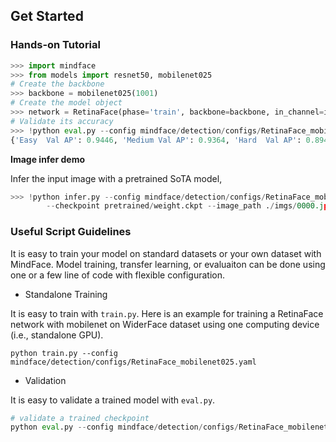 ## Get Started 

### Hands-on Tutorial

```python
>>> import mindface 
>>> from models import resnet50, mobilenet025
# Create the backbone
>>> backbone = mobilenet025(1001)
# Create the model object
>>> network = RetinaFace(phase='train', backbone=backbone, in_channel=in_channel, out_channel=out_channel)
# Validate its accuracy
>>> !python eval.py --config mindface/detection/configs/RetinaFace_mobilenet025.yaml --checkpoint pretrained/weight.ckpt
{'Easy  Val AP': 0.9446, 'Medium Val AP': 0.9364, 'Hard  Val AP': 0.8942}
```

**Image infer demo**


Infer the input image with a pretrained SoTA model,

```python
>>> !python infer.py --config mindface/detection/configs/RetinaFace_mobilenet025.yaml \        
        --checkpoint pretrained/weight.ckpt --image_path ./imgs/0000.jpg --conf 0.5
```

### Useful Script Guidelines
It is easy to train your model on standard datasets or your own dataset with MindFace. Model training, transfer learning, or evaluaiton can be done using one or a few line of code with flexible configuration. 

- Standalone Training

It is easy to train with `train.py`. Here is an example for training a RetinaFace network with mobilenet on WiderFace dataset using one computing device (i.e., standalone GPU).
``` shell
python train.py --config mindface/detection/configs/RetinaFace_mobilenet025.yaml
```



- Validation

It is easy to validate a trained model with `eval.py`. 
```python
# validate a trained checkpoint
python eval.py --config mindface/detection/configs/RetinaFace_mobilenet025.yaml --checkpoint pretrained/weight.ckpt
``` 
